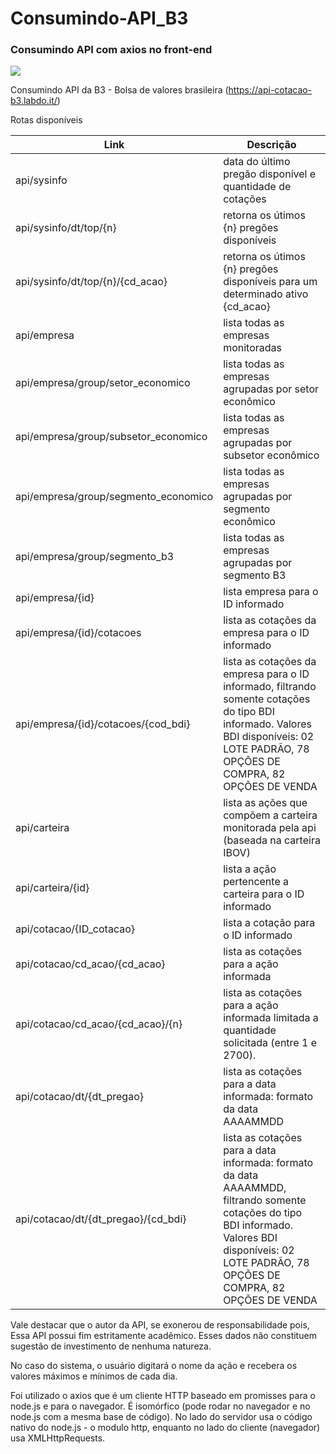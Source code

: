 # Consumindo-API_B3

### Consumindo API com axios no front-end

![](https://media.discordapp.net/attachments/632579623569457152/979755075901722664/Consumindo_API-B3.gif)


Consumindo API da B3 - Bolsa de valores brasileira (https://api-cotacao-b3.labdo.it/)

Rotas disponíveis

Link	| Descrição
------| --------
api/sysinfo	| data do último pregão disponível e quantidade de cotações
api/sysinfo/dt/top/{n}	| retorna os útimos {n} pregões disponíveis
api/sysinfo/dt/top/{n}/{cd_acao}	| retorna os útimos {n} pregões disponíveis para um determinado ativo {cd_acao}
api/empresa	| lista todas as empresas monitoradas
api/empresa/group/setor_economico	| lista todas as empresas agrupadas por setor econômico
api/empresa/group/subsetor_economico	| lista todas as empresas agrupadas por subsetor econômico
api/empresa/group/segmento_economico	| lista todas as empresas agrupadas por segmento econômico
api/empresa/group/segmento_b3	| lista todas as empresas agrupadas por segmento B3
api/empresa/{id}	| lista empresa para o ID informado
api/empresa/{id}/cotacoes	| lista as cotações da empresa para o ID informado
api/empresa/{id}/cotacoes/{cod_bdi}	| lista as cotações da empresa para o ID informado, filtrando somente cotações do tipo BDI informado. Valores BDI disponíveis: 02 LOTE PADRÃO, 78 OPÇÕES DE COMPRA, 82 OPÇÕES DE VENDA
api/carteira	| lista as ações que compõem a carteira monitorada pela api (baseada na carteira IBOV)
api/carteira/{id}	| lista a ação pertencente a carteira para o ID informado
api/cotacao/{ID_cotacao}	| lista a cotação para o ID informado
api/cotacao/cd_acao/{cd_acao}	| lista as cotações para a ação informada
api/cotacao/cd_acao/{cd_acao}/{n}	| lista as cotações para a ação informada limitada a quantidade solicitada (entre 1 e 2700).
api/cotacao/dt/{dt_pregao}	| lista as cotações para a data informada: formato da data AAAAMMDD
api/cotacao/dt/{dt_pregao}/{cd_bdi}	| lista as cotações para a data informada: formato da data AAAAMMDD, filtrando somente cotações do tipo BDI informado. Valores BDI disponíveis: 02 LOTE PADRÃO, 78 OPÇÕES DE COMPRA, 82 OPÇÕES DE VENDA


Vale destacar que o autor da API, se exonerou de responsabilidade pois, Essa API possui fim estritamente acadêmico. Esses dados não constituem sugestão de investimento de nenhuma natureza.

No caso do sistema, o usuário digitará o nome da ação e recebera os valores máximos e mínimos de cada dia.


Foi utilizado o axios que é um cliente HTTP baseado em promisses para o node.js e para o navegador. É isomórfico (pode rodar no navegador e no node.js com a mesma base de código). No lado do servidor usa o código nativo do node.js - o modulo http, enquanto no lado do cliente (navegador) usa XMLHttpRequests.

